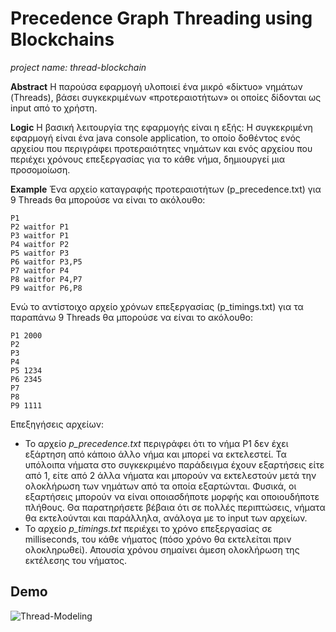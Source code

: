 # Precedence Graph Threading using Blockchains

*project name: thread-blockchain*

**Abstract**
Η παρούσα εφαρμογή υλοποιεί ένα μικρό «δίκτυο» νημάτων (Threads), βάσει συγκεκριμένων «προτεραιοτήτων» οι οποίες δίδονται ως input από το χρήστη.

**Logic** 
Η βασική λειτουργία της εφαρμογής είναι η εξής: 
Η συγκεκριμένη εφαρμογή είναι ένα java console application, το οποίο δοθέντος ενός αρχείου που περιγράφει προτεραιότητες νημάτων και ενός αρχείου που περιέχει χρόνους επεξεργασίας για το κάθε νήμα, δημιουργεί μια προσομοίωση.

**Example**
Ένα αρχείο καταγραφής προτεραιοτήτων (p_precedence.txt) για 9 Threads θα μπορούσε να
είναι το ακόλουθο:

```csv
P1
P2 waitfor P1
P3 waitfor P1
P4 waitfor P2
P5 waitfor P3
P6 waitfor P3,P5
P7 waitfor P4
P8 waitfor P4,P7
P9 waitfor P6,P8
```
Ενώ το αντίστοιχο αρχείο χρόνων επεξεργασίας (p_timings.txt) για τα παραπάνω 9 Threads
θα μπορούσε να είναι το ακόλουθο:

```csv
P1 2000
P2
P3
P4
P5 1234
P6 2345
P7
P8
P9 1111
```
Επεξηγήσεις αρχείων:

- Το αρχείο *p_precedence.txt* περιγράφει ότι το νήμα Ρ1 δεν έχει εξάρτηση από κάποιο άλλο νήμα και μπορεί να εκτελεστεί. Τα υπόλοιπα νήματα στο συγκεκριμένο παράδειγμα έχουν εξαρτήσεις είτε από 1, είτε από 2 άλλα νήματα και μπορούν να εκτελεστούν μετά την ολοκλήρωση των νημάτων από τα οποία εξαρτώνται. Φυσικά, οι εξαρτήσεις μπορούν να είναι οποιασδήποτε μορφής και οποιουδήποτε πλήθους. Θα παρατηρήσετε βέβαια ότι σε πολλές περιπτώσεις, νήματα θα εκτελούνται και παράλληλα, ανάλογα με το input των αρχείων.
- Το αρχείο *p_timings.txt* περιέχει το χρόνο επεξεργασίας σε milliseconds, του κάθε
νήματος (πόσο χρόνο θα εκτελείται πριν ολοκληρωθεί). Απουσία χρόνου σημαίνει
άμεση ολοκλήρωση της εκτέλεσης του νήματος.

## Demo

![Thread-Modeling](https://user-images.githubusercontent.com/3985557/118312804-989a3a00-b4fa-11eb-99b0-73af1357e0fa.gif)

